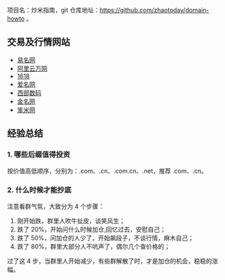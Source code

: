 项目名：炒米指南，git 仓库地址：https://github.com/zhaotoday/domain-howto 。

## 交易及行情网站
- [易名网](https://www.ename.com)
- [阿里云万网](https://wanwang.aliyun.com)
- [1618](https://1618.com)
- [爱名网](https://www.22.cn)
- [西部数码](https://www.west.cn)
- [金名网](https://www.4.cn)
- [笨米网](https://www.benmi.com)

## 经验总结

### 1. 哪些后缀值得投资

按价值高低顺序，分别为：.com、.cn、.com.cn、.net，推荐 .com、.cn。

### 2. 什么时候才能抄底

注意看群气氛，大致分为 4 个步骤：

1. 刚开始跌，群里人吹牛扯皮，谈笑风生；
2. 跌了 20%，开始问什么时候加仓,回忆过去，安慰自己；
3. 跌了 50%，问加仓的人少了，开始飙段子，不谈行情，麻木自己；
4. 跌了 80%，群里大部分人不吭声了，偶尔几个查价格的；

过了这 4 步，当群里人开始减少，有些群解散了时，才是加仓的机会，稳稳的涨幅。
